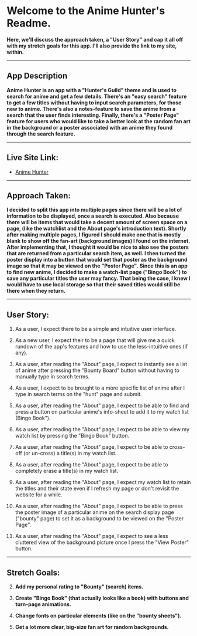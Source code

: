 # Welcome to the Anime Hunter's Readme.
**Here, we'll discuss the approach taken, a "User Story" and cap it all off with my stretch goals for this app. I'll also provide the link to my site, within.**

---

## App Description
**Anime Hunter is an app with a "Hunter's Guild" theme and is used to search for anime and get a few details. There's an "easy search" feature to get a few titles without having to input search parameters, for those new to anime. There's also a notes-feature to save the anime from a search that the user finds interesting. Finally, there's a "Poster Page" feature for users who would like to take a better look at the random fan art in the background or a poster associated with an anime they found through the search feature.**

---

## Live Site Link:
- [Anime Hunter](https://animehunterguild.netlify.app/)

---

## Approach Taken:

**I decided to split this app into multiple pages since there will be a lot of information to be displayed, once a search is executed. Also because there will be items that would take a decent amount of screen space on a page, (like the watchlist and the About page's introduction text). Shortly after making multiple pages, I figured I should make one that is mostly blank to show off the fan-art (background images) I found on the internet. After implementing that, I thought it would be nice to also see the posters that are returned from a particular search item, as well. I then turned the poster display into a button that would set that poster as the background image so that it may be viewed on the "Poster Page".**
**Since this is an app to find new anime, I decided to make a watch-list page ("Bingo Book") to save any particular titles the user may fancy. That being the case, I knew I would have to use local storage so that their saved titles would still be there when they return.**

---

## User Story:

1. As a user, I expect there to be a simple and intuitive user interface.

2. As a new user, I expect their to be a page that will give me a quick rundown of the app's features and how to use the less-intuitive ones (if any).

3. As a user, after reading the "About" page, I expect to instantly see a list of anime after pressing the "Bounty Board" button without having to manually type in search terms.

4. As a user, I expect to be brought to a more specific list of anime after I type in search terms on the "hunt" page and submit.

5. As a user, after reading the "About" page, I expect to be able to find and press a button on particular anime's info-sheet to add it to my watch list (Bingo Book").

6. As a user, after reading the "About" page, I expect to be able to view my watch list by pressing the "Bingo Book" button.

7. As a user, after reading the "About" page, I expect to be able to cross-off (or un-cross) a title(s) in my watch list.

8. As a user, after reading the "About" page, I expect to be able to completely erase a title(s) in my watch list.

9. As a user, after reading the "About" page, I expect my watch list to retain the titles and their state even if I refresh my page or don't revisit the website for a while.

10. As a user, after reading the "About" page, I expect to be able to press the poster image of a particular anime on the search display page ("bounty" page) to set it as a background to be viewed on the "Poster Page".

11. As a user, after reading the "About" page, I expect to see a less cluttered view of the background picture once I press the "View Poster" button.

---

## Stretch Goals:

2. **Add my personal rating to "Bounty" (search) items.**

8. **Create "Bingo Book" (that actually looks like a book) with buttons and turn-page animations.**

10. **Change fonts on particular elements (like on the "bounty sheets").**

11. **Get a lot more clear, big-size fan art for random backgrounds.**
